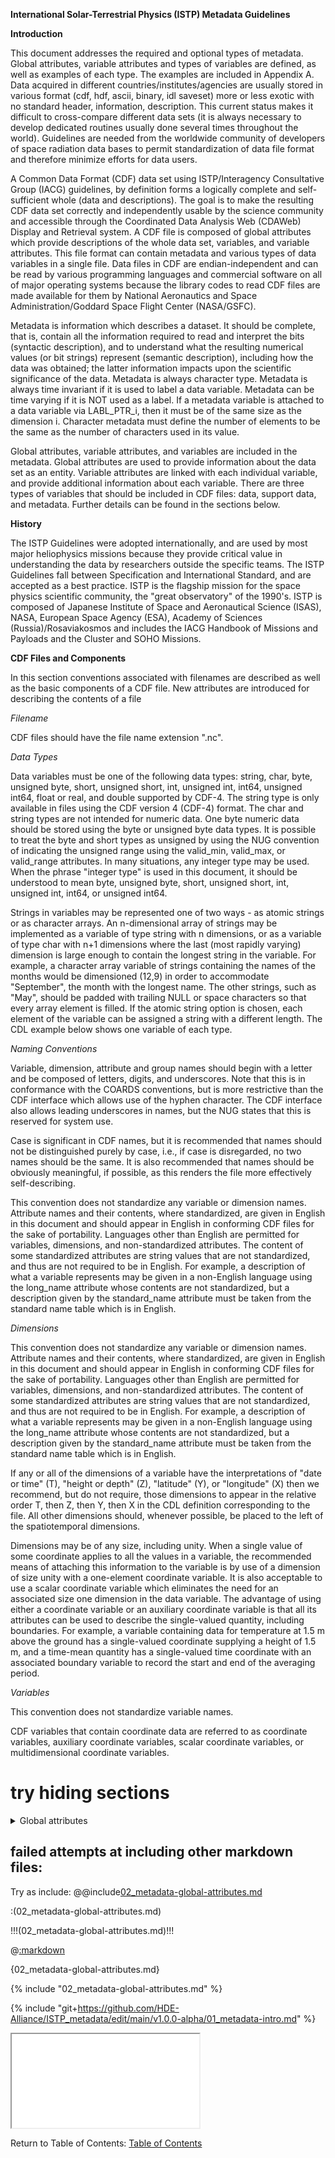 **International Solar-Terrestrial Physics (ISTP) Metadata Guidelines**

**Introduction**

This document addresses the required and optional types of metadata. Global attributes, variable attributes and types of variables are defined, as well as examples of each type. The examples are included in Appendix A. Data acquired in different countries/institutes/agencies are usually stored in various format (cdf, hdf, ascii, binary, idl 
saveset) more or less exotic with no standard header, information, description. This current status makes it difficult to cross-compare different data sets (it is always necessary to develop dedicated routines usually done several times throughout the world). Guidelines are needed from the worldwide community of developers of space radiation data bases to permit standardization of data file format and therefore minimize efforts for data users. 

A Common Data Format (CDF) data set using ISTP/Interagency Consultative Group (IACG) guidelines, by definition forms a logically complete and self-sufficient whole (data and descriptions). The goal is to make the resulting CDF data set correctly and independently usable by the science community and accessible through the Coordinated Data Analysis Web (CDAWeb) Display and Retrieval system. A CDF file is composed of global attributes which provide descriptions of the whole data set, variables, and variable attributes. This file format can contain metadata and various types of data variables in a single file. Data files in CDF are endian-independent and can be read by various programming languages and commercial software on all of major operating systems because the library codes to read CDF files are made available for them by National Aeronautics and Space Administration/Goddard Space Flight Center (NASA/GSFC).

Metadata is information which describes a dataset. It should be complete, that is, contain all the information required to read and interpret the bits (syntactic description), and to understand what the resulting numerical values (or bit strings) represent (semantic description), including how the data was obtained; the latter information impacts upon the scientific significance of the data. Metadata is always character type. Metadata is always time invariant if it is used to label a data variable. Metadata can be time varying if it is NOT used as a label. If a metadata variable is attached to a data variable via LABL_PTR_i, then it must be of the same size as the dimension i. Character metadata must define the number of elements to be the same as the number of characters used in its value.

Global attributes, variable attributes, and variables are included in the metadata. Global attributes are used to provide information about the data set as an entity. Variable attributes are linked with each individual variable, and provide additional information about each variable. There are three types of variables that should be included in CDF files: data, support data, and metadata. Further details can be found in the sections below.

**History**

The ISTP Guidelines were adopted internationally, and are used by most major heliophysics missions because they provide critical value in understanding the data by researchers outside the specific teams. The ISTP Guidelines fall between Specification and International Standard, and are accepted as a best practice. ISTP is the flagship mission for the space physics scientific community, the "great observatory" of the 1990's. ISTP is composed of Japanese Institute of Space and Aeronautical Science (ISAS), NASA, European Space Agency (ESA), Academy of Sciences (Russia)/Rosaviakosmos and includes the IACG Handbook of Missions and Payloads and the Cluster and SOHO Missions.

**CDF Files and Components**

In this section conventions associated with filenames are described as well as the basic components of a CDF file. New attributes are introduced for describing the contents of a file

*Filename*

CDF files should have the file name extension ".nc".


*Data Types*

Data variables must be one of the following data types: string, char, byte, unsigned byte, short, unsigned short, int, unsigned int, int64, unsigned int64, float or real, and double supported by CDF-4. The string type is only available in files using the CDF version 4 (CDF-4) format. The char and string types are not intended for numeric data. One byte numeric data should be stored using the byte or unsigned byte data types. It is possible to treat the byte and short types as unsigned by using the NUG convention of indicating the unsigned range using the valid_min, valid_max, or valid_range attributes. In many situations, any integer type may be used. When the phrase "integer type" is used in this document, it should be understood to mean byte, unsigned byte, short, unsigned short, int, unsigned int, int64, or unsigned int64.

Strings in variables may be represented one of two ways - as atomic strings or as character arrays. An n-dimensional array of strings may be implemented as a variable of type string with n dimensions, or as a variable of type char with n+1 dimensions where the last (most rapidly varying) dimension is large enough to contain the longest string in the variable. For example, a character array variable of strings containing the names of the months would be dimensioned (12,9) in order to accommodate "September", the month with the longest name. The other strings, such as "May", should be padded with trailing NULL or space characters so that every array element is filled. If the atomic string option is chosen, each element of the variable can be assigned a string with a different length. The CDL example below shows one variable of each type.

*Naming Conventions*

Variable, dimension, attribute and group names should begin with a letter and be composed of letters, digits, and underscores. Note that this is in conformance with the COARDS conventions, but is more restrictive than the CDF interface which allows use of the hyphen character. The CDF interface also allows leading underscores in names, but the NUG states that this is reserved for system use.

Case is significant in CDF names, but it is recommended that names should not be distinguished purely by case, i.e., if case is disregarded, no two names should be the same. It is also recommended that names should be obviously meaningful, if possible, as this renders the file more effectively self-describing.

This convention does not standardize any variable or dimension names. Attribute names and their contents, where standardized, are given in English in this document and should appear in English in conforming CDF files for the sake of portability. Languages other than English are permitted for variables, dimensions, and non-standardized attributes. The content of some standardized attributes are string values that are not standardized, and thus are not required to be in English. For example, a description of what a variable represents may be given in a non-English language using the long_name attribute whose contents are not standardized, but a description given by the standard_name attribute must be taken from the standard name table which is in English.

*Dimensions*

This convention does not standardize any variable or dimension names. Attribute names and their contents, where standardized, are given in English in this document and should appear in English in conforming CDF files for the sake of portability. Languages other than English are permitted for variables, dimensions, and non-standardized attributes. The content of some standardized attributes are string values that are not standardized, and thus are not required to be in English. For example, a description of what a variable represents may be given in a non-English language using the long_name attribute whose contents are not standardized, but a description given by the standard_name attribute must be taken from the standard name table which is in English.

If any or all of the dimensions of a variable have the interpretations of "date or time" (T), "height or depth" (Z), "latitude" (Y), or "longitude" (X) then we recommend, but do not require, those dimensions to appear in the relative order T, then Z, then Y, then X in the CDL definition corresponding to the file. All other dimensions should, whenever possible, be placed to the left of the spatiotemporal dimensions.

Dimensions may be of any size, including unity. When a single value of some coordinate applies to all the values in a variable, the recommended means of attaching this information to the variable is by use of a dimension of size unity with a one-element coordinate variable. It is also acceptable to use a scalar coordinate variable which eliminates the need for an associated size one dimension in the data variable. The advantage of using either a coordinate variable or an auxiliary coordinate variable is that all its attributes can be used to describe the single-valued quantity, including boundaries. For example, a variable containing data for temperature at 1.5 m above the ground has a single-valued coordinate supplying a height of 1.5 m, and a time-mean quantity has a single-valued time coordinate with an associated boundary variable to record the start and end of the averaging period.

*Variables*

This convention does not standardize variable names.

CDF variables that contain coordinate data are referred to as coordinate variables, auxiliary coordinate variables, scalar coordinate variables, or multidimensional coordinate variables.



# try hiding sections
<details><summary>Global attributes</summary>
  # Global Attributes

Global attributes are used to provide information about the data set as an entity. Together with variables and variable attributes, the global attributes make the data correctly and independently usable by someone not connected with the instrument team, and hence, a good archive product. The global attributes are also used by the Coordinated Data Analysis Web ([CDAWeb)](https://cdaweb.gsfc.nasa.gov/) Display and Retrieval system. The required Global Attributes are listed here with example values. Note that Common Data Format (CDF) attributes are case-sensitive and must **exactly** follow what is shown here. Additional Global attributes can be defined but **they must start with a letter and can otherwise contain letters, numbers and the unscore character (no other special characters allowed).** See [Global Attribute Definitions](https://spdf.gsfc.nasa.gov/istp_guide/gattributes.html#gdefinitions) for the full set of defined Global Attributes.
</details>


  ## failed attempts at including other markdown files:
  
  
Try as include:
@@include[02_metadata-global-attributes.md](02_metadata-global-attributes.md)

:(02_metadata-global-attributes.md)

!!!(02_metadata-global-attributes.md)!!!

@[:markdown](02_metadata-global-attributes.md)

{02_metadata-global-attributes.md}

{% include "02_metadata-global-attributes.md" %}

{% include "git+https://github.com/HDE-Alliance/ISTP_metadata/edit/main/v1.0.0-alpha/01_metadata-intro.md" %}

<iframe src="02_metadata-global-attributes.md" seamless></iframe>


Return to Table of Contents: [Table of Contents](00_Table_of_Contents.md)
